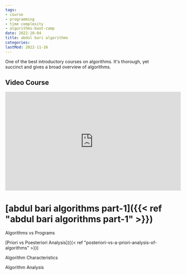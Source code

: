 ```yaml
---
tags:
- course
- programming
- time complexity
- algorithms-boot-camp
date: 2022-10-04
title: abdul bari algorithms
categories:
lastMod: 2022-11-16
---
```

One of the best introductory courses on algorithms. It's thorough, yet succinct and gives a broad overview of algorithms.

## Video Course

<iframe width="560" height="315" src="https://www.youtube.com/embed/0IAPZzGSbME" title="YouTube video player" frameborder="0" allow="accelerometer; autoplay; clipboard-write; encrypted-media; gyroscope; picture-in-picture" allowfullscreen></iframe>

# [abdul bari algorithms part-1]({{< ref "abdul bari algorithms part-1" >}})

Algorithms vs Programs

[Priori vs Poesteriori Analysis]({{< ref "posteriori-vs-a-priori-analysis-of-algorithms" >}})

Algorithm Characteristics

Algorithm Analysis
